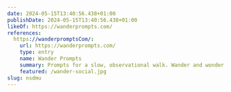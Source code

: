 ```yaml
---
date: 2024-05-15T13:40:56.438+01:00
publishDate: 2024-05-15T13:40:56.438+01:00
likeOf: https://wanderprompts.com/
references:
  https://wanderpromptsCom/:
    url: https://wanderprompts.com/
    type: entry
    name: Wander Prompts
    summary: Prompts for a slow, observational walk. Wander and wonder right where you are.
    featured: /wander-social.jpg
slug: nsdmu
---
```

